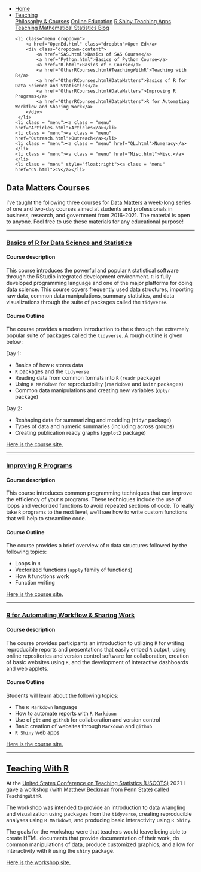 
<head>
  <link rel="stylesheet" href="../css/styles.css">
</head>

<ul class = "menu">
    <li class = "menu"><a class = "menu" href="../index.html">Home</a></li>
    <li class="menu dropdown">
        <a href="Teaching.html" class="dropbtn">Teaching</a>
        <div class="dropdown-content">
            <a href="PhilosophyCourses.html">Philosophy & Courses</a>
            <a href="Online.html">Online Education</a>
            <a href="ShinyApps.html">R Shiny Teaching Apps</a>
            <a href="MathStat.html">Teaching Mathematical Statistics Blog</a>
        </div>
     </li>
    
    <li class="menu dropdown">
        <a href="OpenEd.html" class="dropbtn">Open Ed</a>
        <div class="dropdown-content">
            <a href="SAS.html">Basics of SAS Course</a>
            <a href="Python.html">Basics of Python Course</a>
            <a href="R.html">Basics of R Course</a>
            <a href="OtherRCourses.html#TeachingWithR">Teaching with R</a>
            <a href="OtherRCourses.html#DataMatters">Basics of R for Data Science and Statistics</a>
            <a href="OtherRCourses.html#DataMatters">Improving R Programs</a>
            <a href="OtherRCourses.html#DataMatters">R for Automating Workflow and Sharing Work</a>
        </div>
     </li>
    <li class = "menu"><a class = "menu" href="Articles.html">Articles</a></li>
    <li class = "menu"><a class = "menu" href="Outreach.html">Outreach</a></li>
    <li class = "menu"><a class = "menu" href="QL.html">Numeracy</a></li>
    <li class = "menu"><a class = "menu" href="Misc.html">Misc.</a></li>
    <li class = "menu" style="float:right"><a class = "menu" href="CV.html">CV</a></li>
</ul>

<br style = "display: block; content: ''; margin-top: 10; ">

## <a name = "DataMatters"></a> Data Matters Courses

I’ve taught the following three courses for
<a href ="https://datamatters.org/" target = "_blank">Data Matters</a> a
week-long series of one and two-day courses aimed at students and
professionals in business, research, and government from 2016-2021. The
material is open to anyone. Feel free to use these materials for any
educational purpose!

<hr class = "cool">

### <a href = "https://jbpost2.github.io/Basics-of-R-for-Data-Science-and-Statistics/CourseFiles.html" target = "_blank">Basics of R for Data Science and Statistics</a>

#### Course description

This course introduces the powerful and popular `R` statistical software
through the RStudio integrated development environment. `R` is fully
developed programming language and one of the major platforms for doing
data science. This course covers frequently used data structures,
importing raw data, common data manipulations, summary statistics, and
data visualizations through the suite of packages called the
`tidyverse`.

#### Course Outline

The course provides a modern introduction to the `R` through the
extremely popular suite of packages called the `tidyverse`. A rough
outline is given below:

Day 1:

-   Basics of how `R` stores data
-   `R` packages and the `tidyverse`
-   Reading data from common formats into `R` (`readr` package)
-   Using `R Markdown` for reproducibility (`rmarkdown` and `knitr`
    packages)
-   Common data manipulations and creating new variables (`dplyr`
    package)

Day 2:

-   Reshaping data for summarizing and modeling (`tidyr` package)
-   Types of data and numeric summaries (including across groups)
-   Creating publication ready graphs (`ggplot2` package)

<a href = "https://jbpost2.github.io/Basics-of-R-for-Data-Science-and-Statistics/CourseFiles.html" target = "_blank">Here
is the course site.</a>

<hr class = "cool">

### <a href = "https://jbpost2.github.io/Improving-R-Programs/CourseFiles.html" target = "_blank">Improving R Programs </a>

#### Course description

This course introduces common programming techniques that can improve
the efficiency of your `R` programs. These techniques include the use of
loops and vectorized functions to avoid repeated sections of code. To
really take `R` programs to the next level, we’ll see how to write
custom functions that will help to streamline code.

#### Course Outline

The course provides a brief overview of `R` data structures followed by
the following topics:

-   Loops in `R`
-   Vectorized functions (`apply` family of functions)
-   How `R` functions work
-   Function writing

<a href = "https://jbpost2.github.io/Improving-R-Programs/CourseFiles.html" target = "_blank">Here
is the course site.</a>

<hr class = "cool">

### <a href = "https://jbpost2.github.io/R-for-Automating-Workflow-Sharing-Work/CourseFiles.html" target = "_blank">R for Automating Workflow & Sharing Work </a>

#### Course description

The course provides participants an introduction to utilizing `R` for
writing reproducible reports and presentations that easily embed `R`
output, using online repositories and version control software for
collaboration, creation of basic websites using `R`, and the development
of interactive dashboards and web applets.

#### Course Outline

Students will learn about the following topics:

-   The `R Markdown` language
-   How to automate reports with `R Markdown`
-   Use of `git` and `github` for collaboration and version control
-   Basic creation of websites through `Markdown` and `github`
-   `R Shiny` web apps

<a href = "https://jbpost2.github.io/R-for-Automating-Workflow-Sharing-Work/CourseFiles.html" target = "_blank">Here
is the course site.</a>

<hr class = "cool">

## <a name = "TeachingWithR"></a> <a href = "https://jbpost2.github.io/TeachingWithR/CourseFiles.html" target="_blank">Teaching With R</a>

At the
<a href = "https://www.causeweb.org/cause/uscots/" target = "_blank">United
States Conference on Teaching Statistics (USCOTS)</a> 2021 I gave a
workshop (with
<a href = "https://science.psu.edu/stat/people/mdb268" target = "_blank">Matthew
Beckman</a> from Penn State) called `TeachingWithR`.

The workshop was intended to provide an introduction to data wrangling
and visualization using packages from the `tidyverse`, creating
reproducible analyses using `R Markdown`, and producing basic
interactivity using `R Shiny`.

The goals for the workshop were that teachers would leave being able to
create HTML documents that provide documentation of their work, do
common manipulations of data, produce customized graphics, and allow for
interactivity with `R` using the `shiny` package.

<a href = "https://jbpost2.github.io/TeachingWithR/CourseFiles.html" target = "_blank">Here
is the workshop site.</a>
